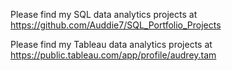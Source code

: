 

Please find my SQL data analytics projects at https://github.com/Auddie7/SQL_Portfolio_Projects

Please find my Tableau data analytics projects at https://public.tableau.com/app/profile/audrey.tam
